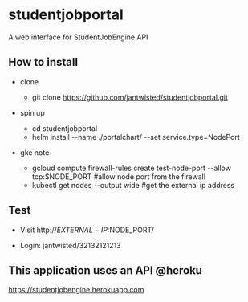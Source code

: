 # studentjobportal
A web interface for StudentJobEngine API

## How to install

- clone
	- git clone https://github.com/jantwisted/studentjobportal.git

- spin up
	- cd studentjobportal
	- helm install --name <namespace> ./portalchart/ --set service.type=NodePort
	
- gke note
	- gcloud compute firewall-rules create test-node-port --allow tcp:$NODE_PORT #allow node port from the firewall
	- kubectl get nodes --output wide #get the external ip address


## Test

- Visit http://$EXTERNAL-IP:$NODE_PORT/

- Login: jantwisted/32132121213

## This application uses an API @heroku

https://studentjobengine.herokuapp.com
